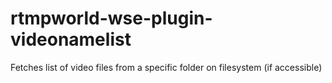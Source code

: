 # rtmpworld-wse-plugin-videonamelist
Fetches list of video files from a specific folder on filesystem (if accessible)
